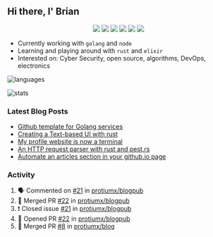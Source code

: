 ## Hi there, I' Brian

<p align="center">
  <a href="https://github.com/protiumx"><img src="https://img.shields.io/badge/-protiumx-3a3a3a?style=for-the-badge&logo=GitHub&logoColor=white" /></a>
  <a href="https://protiumx.dev/"><img src="https://img.shields.io/badge/-protiumx.dev-ff5757?style=for-the-badge&logo=iterm2&logoColor=white" /></a>
  <a href="https://protiumx.dev/blog"><img src="https://img.shields.io/badge/-protiumx's_blog-262654?style=for-the-badge&logo=hugo&logoColor=white" /></a>
  <a href="https://www.linkedin.com/in/bdmayo"><img src="https://img.shields.io/badge/-Brian_Mayo-0072b1?style=for-the-badge&logo=Linkedin&logoColor=white" /></a>
  <a href="https://www.instagram.com/_protium"><img src="https://img.shields.io/badge/-__protium-E4405F?style=for-the-badge&logo=instagram&logoColor=white" /></a>
  <a href="https://profile.codersrank.io/user/protiumx/"><img src="https://img.shields.io/badge/-protiumx-72a0a8?style=for-the-badge&logo=CodersRank&logoColor=white" /></a>
</p>

- Currently working with `golang` and `node`
- Learning and playing around with `rust` and `elixir`
- Interested on: Cyber Security, open source, algorithms, DevOps, electronics

![languages](https://github-readme-stats.vercel.app/api/top-langs/?username=protiumx&layout=compact&langs_count=8&hide=ruby,vimscript,vue,scss,html)

![stats](https://github-readme-stats.vercel.app/api?username=protiumx&show_icons=true&include_all_commits=true&count_private=true&layout=compact&custom_title=Stats)

### Latest Blog Posts

<!-- BLOG-POST-LIST:START -->
- [Github template for Golang services](https://protiumx.dev/blog/posts/github-template-for-golang-services/)
- [Creating a Text-based UI with rust](https://protiumx.dev/blog/posts/creating-a-text-based-ui-with-rust/)
- [My profile website is now a terminal](https://protiumx.dev/blog/posts/my-profile-website-is-now-a-terminal/)
- [An HTTP request parser with rust and pest.rs](https://protiumx.dev/blog/posts/an-http-request-parser-with-rust-and-pest.rs/)
- [Automate an articles section in your github.io page](https://protiumx.dev/blog/posts/automate-an-articles-section-in-your-github.io-page/)
<!-- BLOG-POST-LIST:END -->

### Activity

<!--START_SECTION:activity-->
1. 🗣 Commented on [#21](https://github.com/protiumx/blogpub/issues/21) in [protiumx/blogpub](https://github.com/protiumx/blogpub)
2. 🎉 Merged PR [#22](https://github.com/protiumx/blogpub/pull/22) in [protiumx/blogpub](https://github.com/protiumx/blogpub)
3. ❗️ Closed issue [#21](https://github.com/protiumx/blogpub/issues/21) in [protiumx/blogpub](https://github.com/protiumx/blogpub)
4. 💪 Opened PR [#22](https://github.com/protiumx/blogpub/pull/22) in [protiumx/blogpub](https://github.com/protiumx/blogpub)
5. 🎉 Merged PR [#8](https://github.com/protiumx/blog/pull/8) in [protiumx/blog](https://github.com/protiumx/blog)
<!--END_SECTION:activity-->
